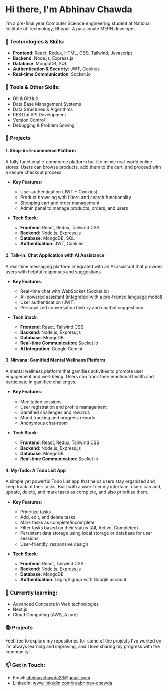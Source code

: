 # Hi there, I'm Abhinav Chawda

I'm a pre-final year Computer Science engineering student at National Institute of Technology, Bhopal. A passionate MERN developer.

### 🚀 Technologies & Skills:
- **Frontend**: React, Redux, HTML, CSS, Tailwind, Javascript
- **Backend**: Node.js, Express.js
- **Database**: MongoDB, SQL
- **Authentication & Security**: JWT, Cookies
- **Real-time Communication**: Socket.io

### 🔧 Tools & Other Skills:
- Git & GitHub
- Data Base Management Systems
- Data Structures & Algorithms
- RESTful API Development
- Version Control
- Debugging & Problem Solving


### 📖 Projects

#### 1. **Shop-in: E-commerce Platform**
A fully functional e-commerce platform built to mimic real-world online stores. Users can browse products, add them to the cart, and proceed with a secure checkout process.

- **Key Features**:
  - User authentication (JWT + Cookies)
  - Product browsing with filters and search functionality
  - Shopping cart and order management
  - Admin panel to manage products, orders, and users
  
- **Tech Stack**: 
  - **Frontend**: React, Redux, Tailwind CSS
  - **Backend**: Node.js, Express.js
  - **Database**: MongoDB, SQL
  - **Authentication**: JWT, Cookies
  
#### 2. **Talk-in: Chat Application with AI Assistance**
A real-time messaging platform integrated with an AI assistant that provides users with helpful responses and suggestions.

- **Key Features**:
  - Real-time chat with WebSocket (Socket.io)
  - AI-powered assistant (integrated with a pre-trained language model)
  - User authentication (JWT)
  - Personalized conversation history and chatbot suggestions
  
- **Tech Stack**:
  - **Frontend**: React, Tailwind CSS
  - **Backend**: Node.js, Express.js
  - **Database**: MongoDB
  - **Real-time Communication**: Socket.io
  - **AI Integration**: Google Gemini
  
#### 3. **Nirvana: Gamified Mental Wellness Platform**
A mental wellness platform that gamifies activities to promote user engagement and well-being. Users can track their emotional health and participate in gamified challenges.

- **Key Features**:
  - Meditation sessions
  - User registration and profile management
  - Gamified challenges and rewards
  - Mood tracking and progress reports
  - Anonymous chat-room
  
- **Tech Stack**:
  - **Frontend**: React, Redux, Tailwind CSS
  - **Backend**: Node.js, Express.js
  - **Database**: MongoDB
  - **Real-time Communication**: Socket.io
 
#### 4. **My-Todo: A Todo List App**  
A simple yet powerful Todo List app that helps users stay organized and keep track of their tasks. Built with a user-friendly interface, users can add, update, delete, and mark tasks as complete, and also prioritize them.

- **Key Features**:
  - Prioritize tasks
  - Add, edit, and delete tasks
  - Mark tasks as complete/incomplete
  - Filter tasks based on their status (All, Active, Completed)
  - Persistent data storage using local storage or database for user sessions
  - User-friendly, responsive design
  
- **Tech Stack**:
  - **Frontend**: React, Tailwind CSS
  - **Backend**: Node.js, Express.js
  - **Database**: MongoDB
  - **Authentication**: Login/Signup with Google account
  


### 📖 Currently learning:
- Advanced Concepts in Web technologies
- Next.js
- Cloud Computing (AWS, Azure)

### 📚 Projects
Feel free to explore my repositories for some of the projects I’ve worked on. I’m always learning and improving, and I love sharing my progress with the community!

### 📫 Get in Touch:
- Email: abhinavchawda23@gmail.com
- LinkedIn: www.linkedin.com/in/abhinav-chawda
